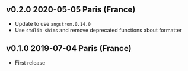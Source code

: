v0.2.0 2020-05-05 Paris (France)
--------------------------------

- Update to use `angstrom.0.14.0`
- Use `stdlib-shims` and remove deprecated functions about formatter

v0.1.0 2019-07-04 Paris (France)
--------------------------------

- First release
